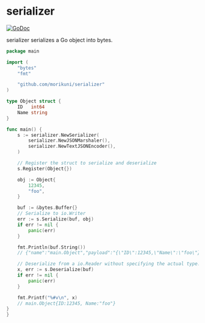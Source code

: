 # serializer 

[![GoDoc](https://godoc.org/github.com/morikuni/serializer?status.svg)](https://godoc.org/github.com/morikuni/serializer)

serializer serializes a Go object into bytes.

```go
package main

import (
	"bytes"
	"fmt"

	"github.com/morikuni/serializer"
)

type Object struct {
	ID   int64
	Name string
}

func main() {
	s := serializer.NewSerializer(
		serializer.NewJSONMarshaler(),
		serializer.NewTextJSONEncoder(),
	)

	// Register the struct to serialize and deserialize
	s.Register(Object{})

	obj := Object{
		12345,
		"foo",
	}

	buf := &bytes.Buffer{}
	// Serialize to io.Writer
	err := s.Serialize(buf, obj)
	if err != nil {
		panic(err)
	}

	fmt.Println(buf.String())
	// {"name":"main.Object","payload":"{\"ID\":12345,\"Name\":\"foo\"}"}

	// Deserialize from a io.Reader without specifying the actual type.
	x, err := s.Deserialize(buf)
	if err != nil {
		panic(err)
	}

	fmt.Printf("%#v\n", x)
	// main.Object{ID:12345, Name:"foo"}
}
}
```
